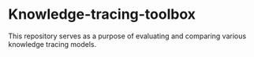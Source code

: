 # Knowledge-tracing-toolbox
This repository serves as a purpose of evaluating and comparing various knowledge tracing models.

